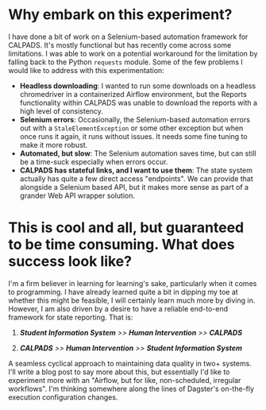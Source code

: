 # Why embark on this experiment?
I have done a bit of work on a Selenium-based automation framework for CALPADS. It's mostly functional but has recently come across some limitations. I was able to work on a potential workaround for the limitation by falling back to the Python `requests` module. Some of the few problems I would like to address with this experimentation:
- **Headless downloading**: I wanted to run some downloads on a headless chromedriver in a containerized Airflow environment, but the Reports functionality within CALPADS was unable to download the reports with a high level of consistency.
- **Selenium errors**: Occasionally, the Selenium-based automation errors out with a `StaleElementException` or some other exception but when once runs it again, it runs without issues. It needs some fine tuning to make it more robust.
- **Automated, but slow**: The Selenium automation saves time, but can still be a time-suck especially when errors occur.
- **CALPADS has stateful links, and I want to use them**: The state system actually has quite a few direct access "endpoints". We can provide that alongside a Selenium based API, but it makes more sense as part of a grander Web API wrapper solution.

# This is cool and all, but guaranteed to be time consuming. What does success look like?
I'm a firm believer in learning for learning's sake, particularly when it comes to programming. I have already learned quite a bit in dipping my toe at whether this might be feasible, I will certainly learn much more by diving in. However, I am also driven by a desire to have a reliable end-to-end framework for state reporting. That is:

1) _**Student Information System**_ *>>* _**Human Intervention**_ *>>* _**CALPADS**_

2) _**CALPADS**_ *>>* _**Human Intervention**_ *>>* _**Student Information System**_

A seamless cyclical approach to maintaining data quality in two+ systems. I'll write a blog post to say more about this, but essentially I'd like to experiment more with an "Airflow, but for like, non-scheduled, irregular workflows". I'm thinking somewhere along the lines of Dagster's on-the-fly execution configuration changes.
